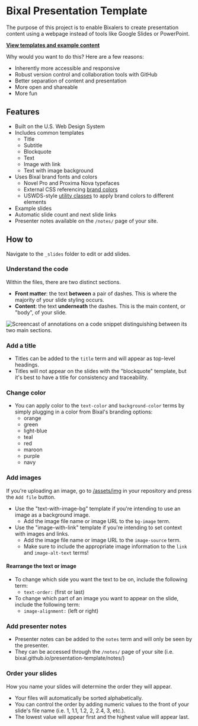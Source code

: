 # Bixal Presentation Template

The purpose of this project is to enable Bixalers to create presentation content using a webpage instead of tools like Google Slides or PowerPoint.

**[View templates and example content](https://bixal.github.io/presentation-template/)**

Why would you want to do this? Here are a few reasons:

- Inherently more accessible and responsive
- Robust version control and collaboration tools with GitHub
- Better separation of content and presentation
- More open and shareable
- More fun

## Features

- Built on the U.S. Web Design System
- Includes common templates
    - Title
    - Subtitle
    - Blockquote
    - Text
    - Image with link
    - Text with image background
- Uses Bixal brand fonts and colors
    - Novel Pro and Proxima Nova typefaces
    - External CSS referencing [brand colors](https://cdn.jsdelivr.net/gh/bixal/brand-css@v2.1/style.css)
    - USWDS-style [utility classes](https://cdn.jsdelivr.net/gh/bixal/brand-css@v2.1/utilities-for-uswds.css) to apply brand colors to different elements
- Example slides
- Automatic slide count and next slide links
- Presenter notes available on the `/notes/` page of your site.

## How to

Navigate to the `_slides` folder to edit or add slides.

### Understand the code

Within the files, there are two distinct sections.

- **Front matter**: the text **between** a pair of dashes. This is where the majority of your slide styling occurs.
- **Content**: the text **underneath** the dashes. This is the main content, or "body", of your slide.

![Screencast of annotations on a code snippet distinguishing between its two main sections.](https://user-images.githubusercontent.com/52218695/134966615-38bce667-12f0-4bb3-b928-1928d32ffd1b.png)

### Add a title

- Titles can be added to the `title` term and will appear as top-level headings.
- Titles will not appear on the slides with the "blockquote" template, but it's best to have a title for consistency and traceability. 

### Change color

- You can apply color to the `text-color` and `background-color` terms by simply plugging in a color from Bixal's branding options:
  - orange
  - green
  - light-blue
  - teal
  - red
  - maroon
  - purple
  - navy

### Add images


If you're uploading an image, go to [/assets/img](/assets/img) in your repository and press the `Add file` button.

- Use the "text-with-image-bg" template if you're intending to use an image as a background image.
  - Add the image file name or image URL to the `bg-image` term.
- Use the "image-with-link" template if you're intending to set context with images and links. 
  - Add the image file name or image URL to the `image-source` term.
  - Make sure to include the appropriate image information to the `link` and `image-alt-text` terms!

#### Rearrange the text or image

- To change which side you want the text to be on, include the following term:
  - `text-order:` (first or last) 
- To change which part of an image you want to appear on the slide, include the following term:
  - `image-alignment:` (left or right)

### Add presenter notes

- Presenter notes can be added to the `notes` term and will only be seen by the presenter.
- They can be accessed through the `/notes/` page of your site (i.e. bixal.github.io/presentation-template/notes/)

### Order your slides

How you name your slides will determine the order they will appear.

- Your files will automatically be sorted alphabetically.
- You can control the order by adding numeric values to the front of your slide's file name (i.e. 1, 1.1, 1.2, 2, 2.4, 3, etc.). 
- The lowest value will appear first and the highest value will appear last.
